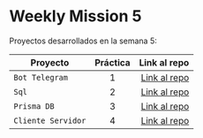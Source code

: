 # Weekly Mission 5

Proyectos desarrollados en la semana 5:

| Proyecto | Práctica | Link al repo |
| ------------- |:-------------:| -----:|
|`Bot Telegram`|1|[Link al repo](https://github.com/andresGuevaraRojas)|
|`Sql`|2|[Link al repo](https://github.com/andresGuevaraRojas/sql-launchX)|
|`Prisma DB`|3|[Link al repo](https://github.com/andresGuevaraRojas/ApiConPrismaDB)|
|`Cliente Servidor`|4|[Link al repo](https://github.com/andresGuevaraRojas/client-launchx)|
